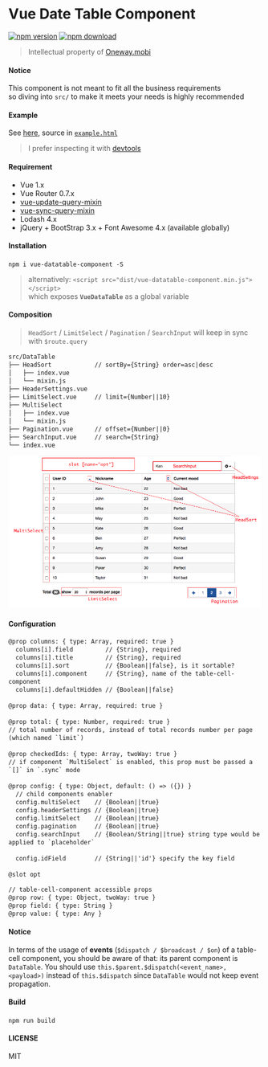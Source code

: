 # Vue Date Table Component

[![npm version][npm-v-img]][npm-url]
[![npm download][npm-dl-img]][npm-url]

> Intellectual property of [Oneway.mobi](http://www.oneway.mobi/)

#### Notice
This component is not meant to fit all the business requirements  
so diving into `src/` to make it meets your needs is highly recommended

#### Example
See [here](https://kenberkeley.github.io/vue-datatable-component/example.html), source in [`example.html`](./example.html)
> I prefer inspecting it with [devtools](https://github.com/vuejs/vue-devtools)

#### Requirement
* Vue 1.x
* Vue Router 0.7.x
* [vue-update-query-mixin](https://github.com/kenberkeley/vue-update-query-mixin)
* [vue-sync-query-mixin](https://github.com/kenberkeley/vue-sync-query-mixin)
* Lodash 4.x
* jQuery + BootStrap 3.x + Font Awesome 4.x (available globally)

#### Installation
`npm i vue-datatable-component -S`

> alternatively: `<script src="dist/vue-datatable-component.min.js"></script>`  
> which exposes **`VueDataTable`** as a global variable

#### Composition

> `HeadSort` / `LimitSelect` / `Pagination` / `SearchInput` will keep in sync with `$route.query`

```
src/DataTable
├── HeadSort            // sortBy={String} order=asc|desc
│   ├── index.vue
│   └── mixin.js
├── HeaderSettings.vue
├── LimitSelect.vue     // limit={Number||10}
├── MultiSelect
│   ├── index.vue
│   └── mixin.js
├── Pagination.vue      // offset={Number||0}
├── SearchInput.vue     // search={String}
└── index.vue
```

![composition](./composition.png)

#### Configuration

```
@prop columns: { type: Array, required: true }
  columns[i].field         // {String}, required
  columns[i].title         // {String}, required
  columns[i].sort          // {Boolean||false}, is it sortable?
  columns[i].component     // {String}, name of the table-cell-component
  columns[i].defaultHidden // {Boolean||false}

@prop data: { type: Array, required: true }

@prop total: { type: Number, required: true }
// total number of records, instead of total records number per page (which named `limit`)

@prop checkedIds: { type: Array, twoWay: true }
// if component `MultiSelect` is enabled, this prop must be passed a `[]` in `.sync` mode

@prop config: { type: Object, default: () => ({}) }
  // child components enabler
  config.multiSelect    // {Boolean||true}
  config.headerSettings // {Boolean||true}
  config.limitSelect    // {Boolean||true}
  config.pagination     // {Boolean||true}
  config.searchInput    // {Boolean/String||true} string type would be applied to `placeholder`
  
  config.idField        // {String||'id'} specify the key field

@slot opt
```

```
// table-cell-component accessible props
@prop row: { type: Object, twoWay: true }
@prop field: { type: String }
@prop value: { type: Any }
```

#### Notice

In terms of the usage of **events** (`$dispatch / $broadcast / $on`) of a table-cell component, you should be aware of that: its parent component is `DataTable`. You should use `this.$parent.$dispatch(<event_name>, <payload>)` instead of `this.$dispatch` since `DataTable` would not keep  event propagation.

#### Build

`npm run build`

#### LICENSE

MIT

[npm-url]: https://www.npmjs.com/package/vue-datatable-component
[npm-v-img]: http://img.shields.io/npm/v/vue-datatable-component.svg
[npm-dl-img]: http://img.shields.io/npm/dm/vue-datatable-component.svg
